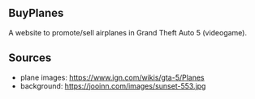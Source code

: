 ## BuyPlanes

A website to promote/sell airplanes in Grand Theft Auto 5 (videogame).


## Sources
 - plane images: https://www.ign.com/wikis/gta-5/Planes 
 - background: https://jooinn.com/images/sunset-553.jpg
